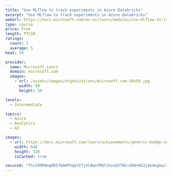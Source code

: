 ```yaml
---
title: "Use MLflow to track experiments in Azure Databricks"
excerpt: "Use MLflow to track experiments in Azure Databricks"
webUrl: https://docs.microsoft.com/en-us/learn/modules/use-mlflow-to-track-experiments-azure-databricks/
type: course
price: Free
length: PT21M
ratings:
  count: 2
  average: 5
heat: 50

provider:
  name: Microsoft Learn
  domain: microsoft.com
  images:
    - url: /assets/images/organizations/microsoft.com-50x50.jpg
      width: 50
      height: 50

levels:
  - Intermediate

topics:
  - Azure
  - Analytics
  - AI

images:
  - url: https://docs.microsoft.com/learn/achievements/generic-badge-social.png
    width: 640
    height: 320
    isCached: true

secured: "F5cI99PWnqKDIf6AHPUqkYIfjVC8wnfMGTJnvsQJTNC+dOA+8G3j4n4egkw/zPwN29c9NL1W0SmrS5oBY4bhfC2rZhzrepc0F/TGDvdEAZmnxq5gs46HDtiw4jj1A0kDtu450M1o4dXjfGdc1pLMjiUoCZxEc3K4xpsBlEhnog2s/mZzTWL0NMTuXeG0fn7Buc2U+TejiSFKkROL1W2iv2hj47A/1xG6TPdEjKItMNHzF+LFzNvclxsRd+MM9ePqoZJJj+3+pIhMb7SGjw4xci1tKlnf8bqFhfC3krEwEO4BALJr+F3qc9YGzixSiJNFjwd+F5CMp/qlBwiyUVPaU9d6jXaX8xIfGoonFqc4SHskfw1zUPTtcFsRpr72i33KFhcX1fWIoR4QZrpQ726/BA==;/m7Pz6fNq9ewuEbKQus4mQ=="
---
```


